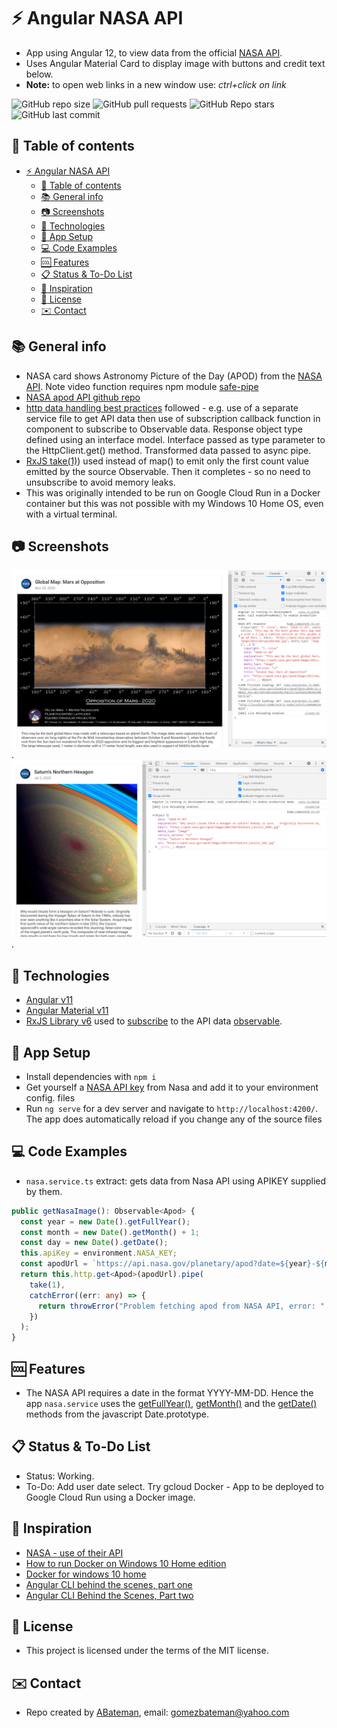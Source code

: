 # :zap: Angular NASA API

* App using Angular 12, to view data from the official [NASA API](https://api.nasa.gov/index.html#getting-started).
* Uses Angular Material Card to display image with buttons and credit text below.
* **Note:** to open web links in a new window use: _ctrl+click on link_

![GitHub repo size](https://img.shields.io/github/repo-size/AndrewJBateman/angular-nasa-api?style=plastic)
![GitHub pull requests](https://img.shields.io/github/issues-pr/AndrewJBateman/angular-nasa-api?style=plastic)
![GitHub Repo stars](https://img.shields.io/github/stars/AndrewJBateman/angular-nasa-api?style=plastic)
![GitHub last commit](https://img.shields.io/github/last-commit/AndrewJBateman/angular-nasa-api?style=plastic)

## :page_facing_up: Table of contents

* [:zap: Angular NASA API](#zap-angular-nasa-api)
  * [:page_facing_up: Table of contents](#page_facing_up-table-of-contents)
  * [:books: General info](#books-general-info)
  * [:camera: Screenshots](#camera-screenshots)
  * [:signal_strength: Technologies](#signal_strength-technologies)
  * [:floppy_disk: App Setup](#floppy_disk-app-setup)
  * [:computer: Code Examples](#computer-code-examples)
  * [:cool: Features](#cool-features)
  * [:clipboard: Status & To-Do List](#clipboard-status--to-do-list)
  * [:clap: Inspiration](#clap-inspiration)
  * [:file_folder: License](#file_folder-license)
  * [:envelope: Contact](#envelope-contact)

## :books: General info

* NASA card shows Astronomy Picture of the Day (APOD) from the [NASA API](https://api.nasa.gov/). Note video function requires npm module [safe-pipe](https://www.npmjs.com/package/safe-pipe)
* [NASA apod API github repo](https://github.com/nasa/apod-api)
* [http data handling best practices](https://angular.io/guide/http) followed - e.g. use of a separate service file to get API data then use of subscription callback function in component to subscribe to Observable data. Response object type defined using an interface model. Interface passed as type parameter to the HttpClient.get() method. Transformed data passed to async pipe.
* [RxJS take(1)](https://rxjs-dev.firebaseapp.com/api/operators/take)) used instead of map() to emit only the first count value emitted by the source Observable. Then it completes - so no need to unsubscribe to avoid memory leaks.
* This was originally intended to be run on Google Cloud Run in a Docker container but this was not possible with my Windows 10 Home OS, even with a virtual terminal.

## :camera: Screenshots

![Example screenshot](./img/nasa.png).
![Example screenshot](./img/saturn.png).

## :signal_strength: Technologies

* [Angular v11](https://angular.io/)
* [Angular Material v11](https://material.angular.io/)
* [RxJS Library v6](https://angular.io/guide/rx-library) used to [subscribe](http://reactivex.io/documentation/operators/subscribe.html) to the API data [observable](http://reactivex.io/documentation/observable.html).

## :floppy_disk: App Setup

* Install dependencies with `npm i`
* Get yourself a [NASA API key](https://api.nasa.gov/index.html#getting-started) from Nasa and add it to your environment config. files
* Run `ng serve` for a dev server and navigate to `http://localhost:4200/`. The app does automatically reload if you change any of the source files

## :computer: Code Examples

* `nasa.service.ts` extract: gets data from Nasa API using APIKEY supplied by them.

```typescript
public getNasaImage(): Observable<Apod> {
  const year = new Date().getFullYear();
  const month = new Date().getMonth() + 1;
  const day = new Date().getDate();
  this.apiKey = environment.NASA_KEY;
  const apodUrl = `https://api.nasa.gov/planetary/apod?date=${year}-${month}-${day}&api_key=${this.apiKey}&hd=true`;
  return this.http.get<Apod>(apodUrl).pipe(
    take(1),
    catchError((err: any) => {
      return throwError("Problem fetching apod from NASA API, error: ", err);
    })
  );
}
```

## :cool: Features

* The NASA API requires a date in the format YYYY-MM-DD. Hence the app `nasa.service` uses the [getFullYear()](https://developer.mozilla.org/en-US/docs/Web/JavaScript/Reference/Global_Objects/Date/getFullYear), [getMonth()](https://developer.mozilla.org/en-US/docs/Web/JavaScript/Reference/Global_Objects/Date/getMonth) and the [getDate()](https://developer.mozilla.org/en-US/docs/Web/JavaScript/Reference/Global_Objects/Date/getDate) methods from the javascript Date.prototype.

## :clipboard: Status & To-Do List

* Status: Working.
* To-Do: Add user date select. Try gcloud Docker - App to be deployed to Google Cloud Run using a Docker image.

## :clap: Inspiration

* [NASA - use of their API](https://api.nasa.gov/)
* [How to run Docker on Windows 10 Home edition](https://www.freecodecamp.org/news/how-to-run-docker-on-windows-10-home-edition/)
* [Docker for windows 10 home](https://www.youtube.com/watch?v=Gtid21ZOqpM)
* [Angular CLI behind the scenes, part one](https://commandlinefanatic.com/cgi-bin/showarticle.cgi?article=art074)
* [Angular CLI Behind the Scenes, Part two](https://commandlinefanatic.com/cgi-bin/showarticle.cgi?article=art075)

## :file_folder: License

* This project is licensed under the terms of the MIT license.

## :envelope: Contact

* Repo created by [ABateman](https://github.com/AndrewJBateman), email: gomezbateman@yahoo.com
